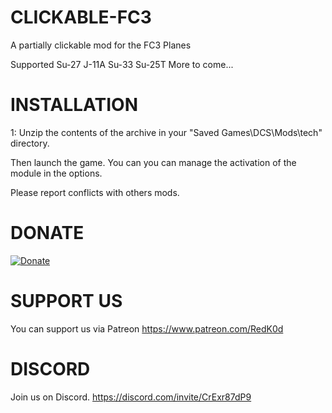# CLICKABLE-FC3
 A partially clickable mod for the FC3 Planes

 Supported
 Su-27
 J-11A
 Su-33
 Su-25T
 More to come...

 # INSTALLATION 

1: Unzip the contents of the archive in your "Saved Games\DCS\Mods\tech\" directory.


Then launch the game.
You can you can manage the activation of the module in the options.

Please report conflicts with others mods.

 # DONATE
[![Donate](https://www.paypalobjects.com/en_US/FR/i/btn/btn_donateCC_LG.gif)](https://www.paypal.com/donate/?hosted_button_id=8RA626VEJD2SC)
 
 # SUPPORT US
You can support us via Patreon 
https://www.patreon.com/RedK0d

 # DISCORD
Join us on Discord. 
https://discord.com/invite/CrExr87dP9




